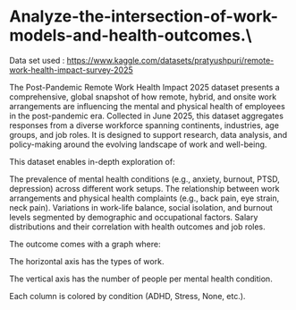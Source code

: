 # Analyze-the-intersection-of-work-models-and-health-outcomes.\

Data set used : https://www.kaggle.com/datasets/pratyushpuri/remote-work-health-impact-survey-2025

The Post-Pandemic Remote Work Health Impact 2025 dataset presents a comprehensive, global snapshot of how remote, hybrid, and onsite work arrangements are influencing the mental and physical health of employees in the post-pandemic era. Collected in June 2025, this dataset aggregates responses from a diverse workforce spanning continents, industries, age groups, and job roles. It is designed to support research, data analysis, and policy-making around the evolving landscape of work and well-being.


This dataset enables in-depth exploration of:

The prevalence of mental health conditions (e.g., anxiety, burnout, PTSD, depression) across different work setups.
The relationship between work arrangements and physical health complaints (e.g., back pain, eye strain, neck pain).
Variations in work-life balance, social isolation, and burnout levels segmented by demographic and occupational factors.
Salary distributions and their correlation with health outcomes and job roles.

The outcome comes with a graph where:

The horizontal axis has the types of work.

The vertical axis has the number of people per mental health condition.

Each column is colored by condition (ADHD, Stress, None, etc.).

